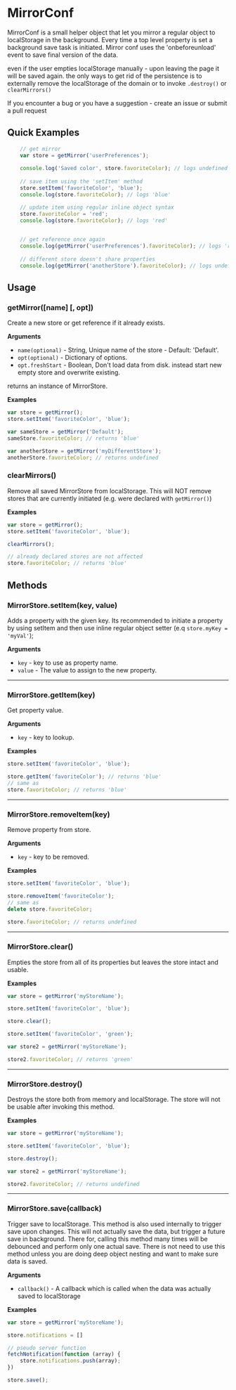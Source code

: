 # MirrorConf

MirrorConf is a small helper object that let you mirror a regular object to localStorage in the background.
Every time a top level property is set a background save task is initiated. 
Mirror conf uses the 'onbeforeunload' event to save final version of the data.

even if the user empties localStorage manually - upon leaving the page it will be saved again.
the only ways to get rid of the persistence is to externally remove the localStorage of the domain or to invoke `.destroy()` or `clearMirrors()` 



If you encounter a bug or you have a suggestion - create an issue or submit a pull request

## Quick Examples

```js
    // get mirror
    var store = getMirror('userPreferences');
    
    console.log('Saved color', store.favoriteColor); // logs undefined on first load and 'red' on consecutive reloads
    
    // save item using the 'setItem' method
    store.setItem('favoriteColor', 'blue');
    console.log(store.favoriteColor); // logs 'blue'

    // update item using regular inline object syntax
    store.favoriteColor = 'red';
    console.log(store.favoriteColor); // logs 'red'

    
    // get reference once again
    console.log(getMirror('userPreferences').favoriteColor); // logs 'red'
    
    // different store doesn't share properties
    console.log(getMirror('anotherStore').favoriteColor); // logs undefined
```


## Usage

### getMirror([name] [, opt]) 

Create a new store or get reference if it already exists.

__Arguments__

* `name(optional)` - String, Unique name of the store - Default: 'Default'.
* `opt(optional)` - Dictionary of options.
* `opt.freshStart` - Boolean, Don't load data from disk. instead start new empty store and overwrite existing.

returns an instance of MirrorStore.

__Examples__

```js
var store = getMirror();
store.setItem('favoriteColor', 'blue');

var sameStore = getMirror('Default');
sameStore.favoriteColor; // returns 'blue'

var anotherStore = getMirror('myDifferentStore');
anotherStore.favoriteColor; // returns undefined

```


### clearMirrors() 

Remove all saved MirrorStore from localStorage.
This will NOT remove stores that are currently initiated (e.g. were declared with `getMirror()`)

__Examples__

```js
var store = getMirror();
store.setItem('favoriteColor', 'blue');

clearMirrors();

// already declared stores are not affected
store.favoriteColor; // returns 'blue'
```



## Methods

### MirrorStore.setItem(key, value) 

Adds a property with the given key.
Its recommended to initiate a property by using setItem and then use inline regular object setter (e.q `store.myKey = 'myVal'`); 

__Arguments__

* `key` - key to use as property name.
* `value` - The value to assign to the new property.

---------------------------------------

### MirrorStore.getItem(key) 

Get property value. 

__Arguments__

* `key` - key to lookup.

__Examples__

```js
store.setItem('favoriteColor', 'blue');

store.getItem('favoriteColor'); // returns 'blue'
// same as
store.favoriteColor; // returns 'blue'
```

---------------------------------------

### MirrorStore.removeItem(key) 

Remove property from store. 

__Arguments__

* `key` - key to be removed.

__Examples__

```js
store.setItem('favoriteColor', 'blue');

store.removeItem('favoriteColor');
// same as
delete store.favoriteColor;
 
store.favoriteColor; // returns undefined
```

---------------------------------------


### MirrorStore.clear() 

Empties the store from all of its properties but leaves the store intact and usable.

__Examples__

```js
var store = getMirror('myStoreName');

store.setItem('favoriteColor', 'blue');

store.clear();

store.setItem('favoriteColor', 'green');

var store2 = getMirror('myStoreName');

store2.favoriteColor; // returns 'green'
```

---------------------------------------


### MirrorStore.destroy() 

Destroys the store both from memory and localStorage.
The store will not be usable after invoking this method. 

__Examples__

```js
var store = getMirror('myStoreName');

store.setItem('favoriteColor', 'blue');

store.destroy();

var store2 = getMirror('myStoreName');

store2.favoriteColor; // returns undefined
```

---------------------------------------


### MirrorStore.save(callback) 

Trigger save to localStorage.
This method is also used internally to trigger save upon changes.
This will not actually save the data, but trigger a future save in background.
There for, calling this method many times will be debounced and perform only one actual save.
There is not need to use this method unless you are doing deep object nesting and want to make sure data is saved.


__Arguments__

* `callback()` - A callback which is called when the data was actually saved to localStorage

__Examples__

```js
var store = getMirror('myStoreName');

store.notifications = []

// pseudo server function
fetchNotification(function (array) {
    store.notifications.push(array);
})

store.save();
```